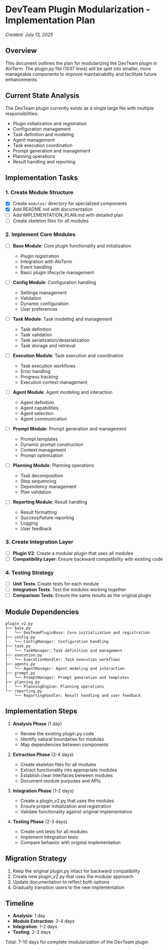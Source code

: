 # DevTeam Plugin Modularization - Implementation Plan

*Created: July 13, 2025*

## Overview

This document outlines the plan for modularizing the DevTeam plugin in AIxTerm. The plugin.py file (1037 lines) will be split into smaller, more manageable components to improve maintainability and facilitate future enhancements.

## Current State Analysis

The DevTeam plugin currently exists as a single large file with multiple responsibilities:
- Plugin initialization and registration
- Configuration management
- Task definition and modeling
- Agent management
- Task execution coordination
- Prompt generation and management
- Planning operations
- Result handling and reporting

## Implementation Tasks

### 1. Create Module Structure

- [x] Create `modules/` directory for specialized components
- [x] Add README.md with documentation
- [ ] Add IMPLEMENTATION_PLAN.md with detailed plan
- [ ] Create skeleton files for all modules

### 2. Implement Core Modules

- [ ] **Base Module**: Core plugin functionality and initialization
  - Plugin registration
  - Integration with AIxTerm
  - Event handling
  - Basic plugin lifecycle management

- [ ] **Config Module**: Configuration handling
  - Settings management
  - Validation
  - Dynamic configuration
  - User preferences

- [ ] **Task Module**: Task modeling and management
  - Task definition
  - Task validation
  - Task serialization/deserialization
  - Task storage and retrieval

- [ ] **Execution Module**: Task execution and coordination
  - Task execution workflows
  - Error handling
  - Progress tracking
  - Execution context management

- [ ] **Agent Module**: Agent modeling and interaction
  - Agent definition
  - Agent capabilities
  - Agent selection
  - Agent communication

- [ ] **Prompt Module**: Prompt generation and management
  - Prompt templates
  - Dynamic prompt construction
  - Context management
  - Prompt optimization

- [ ] **Planning Module**: Planning operations
  - Task decomposition
  - Step sequencing
  - Dependency management
  - Plan validation

- [ ] **Reporting Module**: Result handling
  - Result formatting
  - Success/failure reporting
  - Logging
  - User feedback

### 3. Create Integration Layer

- [ ] **Plugin V2**: Create a modular plugin that uses all modules
- [ ] **Compatibility Layer**: Ensure backward compatibility with existing code

### 4. Testing Strategy

- [ ] **Unit Tests**: Create tests for each module
- [ ] **Integration Tests**: Test the modules working together
- [ ] **Comparison Tests**: Ensure the same results as the original plugin

## Module Dependencies

```
plugin_v2.py
├── base.py
│   └── DevTeamPluginBase: Core initialization and registration
├── config.py
│   └── ConfigManager: Configuration handling
├── task.py
│   └── TaskManager: Task definition and management
├── execution.py
│   └── ExecutionHandler: Task execution workflows
├── agents.py
│   └── AgentManager: Agent modeling and interaction
├── prompt.py
│   └── PromptManager: Prompt generation and templates
├── planning.py
│   └── PlanningEngine: Planning operations
└── reporting.py
    └── ReportingHandler: Result handling and user feedback
```

## Implementation Steps

1. **Analysis Phase** (1 day)
   - Review the existing plugin.py code
   - Identify natural boundaries for modules
   - Map dependencies between components

2. **Extraction Phase** (3-4 days)
   - Create skeleton files for all modules
   - Extract functionality into appropriate modules
   - Establish clear interfaces between modules
   - Document module purposes and APIs

3. **Integration Phase** (1-2 days)
   - Create a plugin_v2.py that uses the modules
   - Ensure proper initialization and registration
   - Validate functionality against original implementation

4. **Testing Phase** (2-3 days)
   - Create unit tests for all modules
   - Implement integration tests
   - Compare behavior with original implementation

## Migration Strategy

1. Keep the original plugin.py intact for backward compatibility
2. Create new plugin_v2.py that uses the modular approach
3. Update documentation to reflect both options
4. Gradually transition users to the new implementation

## Timeline

- **Analysis**: 1 day
- **Module Extraction**: 3-4 days
- **Integration**: 1-2 days
- **Testing**: 2-3 days

Total: 7-10 days for complete modularization of the DevTeam plugin
